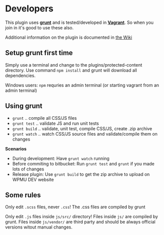 # Developers #

This plugin uses **[grunt](http://gruntjs.com/getting-started)** and is tested/developed in **[Vagrant](https://bitbucket.org/incsub/vvv-incsub)**.
So when you join in it's good to use these also.

Additional information on the plugin is documented in [the Wiki](https://bitbucket.org/incsub/protected-content/wiki/Home)

## Setup grunt first time ##

Simply use a terminal and change to the plugins/protected-content directory.
Use command `npm install` and grunt will download all dependencies.

Windows users: `npm` requries an admin terminal (or starting vagrant from an admin terminal)


## Using grunt ##

* `grunt` .. compile all CSS/JS files
* `grunt test` .. validate JS and run unit tests
* `grunt build` .. validate, unit test, compile CSS/JS, create .zip archive
* `grunt watch` .. watch CSS/JS source files and validate/compile them on changes

**Scenarios**

* During development: Have `grunt watch` running
* Before commiting to bitbucket: Run `grunt test` and `grunt` if you made lots of changes
* Release plugin: Use `grunt build` to get the zip archive to upload on WPMU DEV website


## Some rules ##

Only edit `.scss` files, never `.css`! The .css files are compiled by grunt

Only edit `.js` files inside `js/src/` directory! Files inside `js/` are compiled by grunt. Files inside `js/vendor/` are third party and should be always official versions witout manual changes.